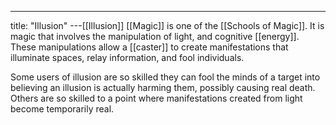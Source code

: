 ---
title: "Illusion"
---[[Illusion]] [[Magic]] is one of the [[Schools of Magic]]. It is magic that involves the manipulation of light, and cognitive [[energy]]. These manipulations allow a [[caster]] to create manifestations that illuminate spaces, relay information, and fool individuals.

Some users of illusion are so skilled they can fool the minds of a target into believing an illusion is actually harming them, possibly causing real death. Others are so skilled to a point where manifestations created from light become temporarily real.